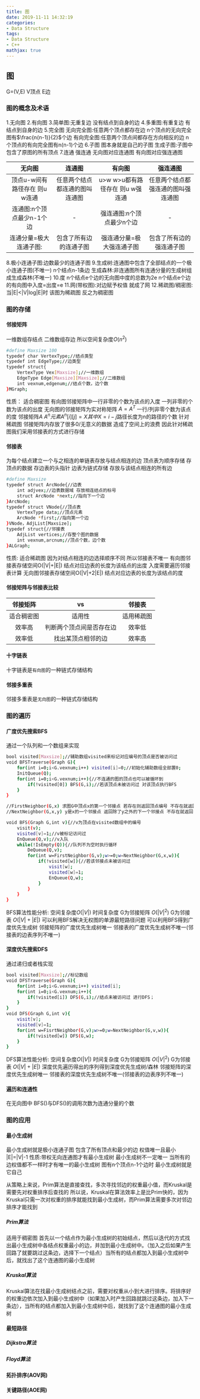 ```yaml
---
title: 图
date: 2019-11-11 14:32:19
categories:
- Data Structure
tags:
- Data Structure
- C++
mathjax: true
---
```

## 图
G=(V,E) V顶点 E边
### 图的概念及术语
1.无向图
2.有向图
3.简单图:无重复边 没有结点到自身的边
4.多重图:有重复边 有结点到自身的边
5.完全图 
无向完全图:任意两个顶点都存在边 n个顶点的无向完全图有$\frac{n(n-1)}{2}$个边 
有向完全图:任意两个顶点间都存在方向相反的边 n个顶点的有向完全图有n(n-1)个边
6.子图
图本身就是自己的子图
生成子图:子图中包含了原图的所有顶点
7.连通 强连通
无向图对应连通图 有向图对应强连通图
<!-- more --> 

|无向图|连通图|有向图|强连通图|
|:------:|:------:|:------:|:------:|
|顶点u-w间有路径存在 则u w连通|任意两个结点都连通的图叫连通图|u>w w>u都有路径存在 则u w强连通|任意两个结点都强连通的图叫强连通图|
|连通图:n个顶点最少n-1个边|-|强连通图:n个顶点最少n个边|-|
|连通分量=极大连通子图:|包含了所有边的连通子图|强连通分量=极大强连通子图|包含了所有边的强连通子图|

8.极小连通子图:边数最少的连通子图
9.生成树:连通图中包含了全部结点的一个极小连通子图(不唯一) n个结点n-1条边
生成森林:非连通图所有连通分量的生成树组成生成森林(不唯一)
10.度
n个结点e个边的无向图中度的总数为2e
n个结点e个边的有向图中入度=出度=e
11.网(带权图):对边赋予权值 就成了网
12.稀疏图/稠密图:当|E|<|V|log|E|时 该图为稀疏图 反之为稠密图

### 图的存储
#### 邻接矩阵
一维数组存结点 二维数组存边 所以空间复杂度$O(n^2)$
```bash
#define Maxsize 100
typedef char VertexType;//结点类型
typedef int EdgeType;//边类型
typedef struct{
    VertexType Vex[Maxsize];//一维数组
    EdgeType Edge[Maxsize][Maxsize];//二维数组
    int vexnum,edgenum;//结点个数，边个数
}MGraph;
```
性质：
适合稠密图
有向图邻接矩阵中一行非零的个数为该点的入度 一列非零的个数为该点的出度
无向图的邻接矩阵为实对称矩阵 $A=A^T$ 一行/列非零个数为该点的度
邻接矩阵$A$  $A^n元素A^n[i][j]=X 其中X=i-j$路径长度为n的路径的个数
针对稀疏图 邻接矩阵内存放了很多0/无意义的数据 造成了空间上的浪费 因此针对稀疏图我们采用邻接表的方式进行存储

#### 邻接表
为每个结点建立一个与之相连的单链表存放与结点相连的边
顶点表为顺序存储 存顶点的数据 存边表的头指针
边表为链式存储 存放与该结点相连的所有边
```bash
#define Maxsize 
typedef struct ArcNode{//边表
    int adjvex;//边表数据域 存放相连结点的标号
    struct ArcNode *next;//指向下一个边
}ArcNode;
typedef struct VNode{//顶点表
    VertexType data;//顶点元素
    ArcNode *first;//指向第一个边
}VNode，AdjList[Maxsize];
typedef struct{//邻接表
    AdjList vertices;//存整个图的数据
    int vexnum,arcnum;//顶点个数，边个数
}ALGraph;
```
性质:
适合稀疏图
因为对结点相连的边选择顺序不同 所以邻接表不唯一
有向图邻接表存储空间O(|V|+|E|) 结点对应边表的长度为该结点的出度 入度需要遍历邻接表计算
无向图邻接表存储空间O(|V|+2|E|) 结点对应边表的长度为该结点的度

#### 邻接矩阵与邻接表比较

|邻接矩阵|vs|邻接表|
|:------:|:------:|:------:|
|适合稠密图|适用性|适用稀疏图|
|效率高|判断两个顶点间是否存在边|效率低|
|效率低|找出某顶点相邻的边|效率高|

#### 十字链表
十字链表是`有向图`的一种链式存储结构
#### 邻接多重表
邻接多重表是`无向图`的一种链式存储结构
### 图的遍历
#### 广度优先搜索BFS
通过一个队列和一个数组来实现
```bash
bool visited[Maxsize];//辅助数组visited来标记对应编号的顶点是否被访问过
void BFSTraverse(Graph G){
    for(int i=0;i<G.vexnum;i++) visited[i]=0;//初始化辅助数组全部置0;
    InitQueue(Q);
    for(int i=0;i<G.vexnum;i++){//不连通的图的顶点也可以被循环到
        if(!visited[0]) BFS(G,i);//若该顶点未被访问过 对该顶点执行BFS
    }
}

//FirstNeighbor(G,x) 求图G中顶点x的第一个邻接点 若存在则返回顶点编号 不存在就返回-1
//NextNeighbor(G,x,y) y是x的一个邻接点 返回除了y之外的下一个邻接点 不存在就返回-1

void BFS(Graph G,int v){//v为顶点在visited数组中的编号
    visit(v);
    visited[v]=1;//v被标记访问过
    EnQueue(Q,v);//v入队
    while(!IsEmpty(Q)){//队列不为空时执行循环
        DeQueue(Q,v);
        for(int w=FirstNeighbor(G,v);w>=0;w=NextNeighbor(G,x,w)){
            if(!visited[w]){//若该邻接点未被访问过
                visit[w];
                visited[w]=1;
                EnQueue(Q,w);
            }
        }
    }
}
```
BFS算法性能分析: 空间复杂度$O(|V|)$ 时间复杂度 G为邻接矩阵 $O(|V|^2)$ G为邻接表 $O(|V|+|E|)$
可以利用BFS解决无权图的单源最短路径问题
可以利用BFS得到广度优先生成树 邻接矩阵的广度优先生成树唯一 邻接表的广度优先生成树不唯一(邻接表的边表序列不唯一)
#### 深度优先搜索DFS
通过递归或者栈实现
```bash
bool visited[Maxsize];//标记数组
void DFSTraverse(Graph G){
    for(int i=0;i<G.vexnum;i++) visited[i];
    for(int i=0;i<G.vexnum;i++){
        if(!visited[i]) DFS(G,i);//结点未被访问过 进行DFS；
    }
}
void DFS(Graph G,int v){
    visit[v];
    visited[v]=1;
    for(int w=FisrtNeighbor(G,v);w>=0;w=NextNeighbor(G,v,w)){
        if(!visited[w]) DFS(G,w);
    }
}
```

DFS算法性能分析: 空间复杂度$O(|V|)$ 时间复杂度 G为邻接矩阵 $O(|V|^2)$ G为邻接表 $O(|V|+|E|)$
深度优先遍历得出的序列得到深度优先生成树/森林
邻接矩阵的深度优先生成树唯一 邻接表的深度优先生成树不唯一(邻接表的边表序列不唯一)
#### 遍历和连通性
在无向图中 BFS()与DFS()的调用次数为连通分量的个数
### 图的应用
#### 最小生成树
最小生成树就是极小连通子图 包含了所有顶点和最少的边 权值唯一且最小 |E|=|V|-1
性质:带权无向连通图才有最小生成树 最小生成树不一定唯一 当所有的边权值都不一样时才有唯一的最小生成树 
图有n个顶点n-1个边时 最小生成树就是它自己

从策略上来说，Prim算法是直接查找，多次寻找邻边的权重最小值，而Kruskal是需要先对权重排序后查找的
所以说，Kruskal在算法效率上是比Prim快的，因为Kruskal只需一次对权重的排序就能找到最小生成树，而Prim算法需要多次对邻边排序才能找到
##### Prim算法
适用于稠密图
首先以一个结点作为最小生成树的初始结点，然后以迭代的方式找出最小生成树中各结点权重最小的边，并加到最小生成树中。（加入之后如果产生回路了就要跳过这条边，选择下一个结点）当所有的结点都加入到最小生成树中后，就找出了这个连通图的最小生成树
##### Kruskal算法
Kruskal算法在找最小生成树结点之前，需要对权重从小到大进行排序。将排序好的权重边依次加入到最小生成树中（如果加入时产生回路就跳过这条边，加入下一条边），当所有的结点都加入到最小生成树中后，就找到了这个连通图的最小生成树
#### 最短路径
##### Dijkstra算法
##### Floyd算法
#### 拓扑排序(AOV网)
#### 关键路径(AOE网)